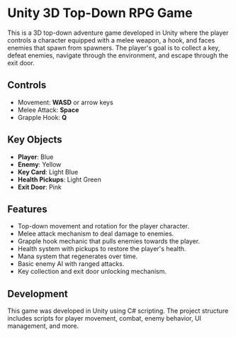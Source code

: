 # Unity 3D Top-Down RPG Game



This is a 3D top-down adventure game developed in Unity where the player controls a character equipped with a melee weapon, a hook, and faces enemies that spawn from spawners. The player's goal is to collect a key, defeat enemies, navigate through the environment, and escape through the exit door.

## Controls

- Movement: **WASD** or arrow keys
- Melee Attack: **Space**
- Grapple Hook: **Q**

## Key Objects

- **Player**: Blue
- **Enemy**: Yellow
- **Key Card**: Light Blue
- **Health Pickups**: Light Green
- **Exit Door**: Pink

## Features

- Top-down movement and rotation for the player character.
- Melee attack mechanism to deal damage to enemies.
- Grapple hook mechanic that pulls enemies towards the player.
- Health system with pickups to restore the player's health.
- Mana system that regenerates over time.
- Basic enemy AI with ranged attacks.
- Key collection and exit door unlocking mechanism.

## Development

This game was developed in Unity using C# scripting. The project structure includes scripts for player movement, combat, enemy behavior, UI management, and more.



